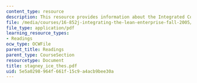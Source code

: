 ```yaml
---
content_type: resource
description: This resource provides information about the Integrated Concurrent Enterprise.
file: /media/courses/16-852j-integrating-the-lean-enterprise-fall-2005/5e5a0298964f661f15c9a4acb9bee30a_stagney_ice_thes.pdf
file_type: application/pdf
learning_resource_types:
- Readings
ocw_type: OCWFile
parent_title: Readings
parent_type: CourseSection
resourcetype: Document
title: stagney_ice_thes.pdf
uid: 5e5a0298-964f-661f-15c9-a4acb9bee30a
---
```

